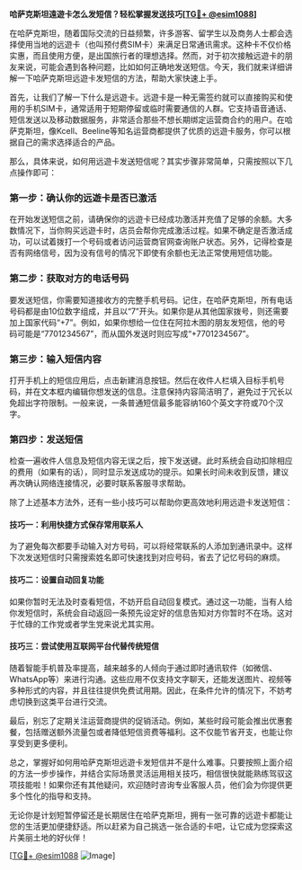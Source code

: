 **哈萨克斯坦遠遊卡怎么发短信？轻松掌握发送技巧[[TG💪+ @esim1088](https://t.me/s/esim1088)]**

在哈萨克斯坦，随着国际交流的日益频繁，许多游客、留学生以及商务人士都会选择使用当地的远遊卡（也叫预付费SIM卡）来满足日常通讯需求。这种卡不仅价格实惠，而且使用方便，是出国旅行者的理想选择。然而，对于初次接触远遊卡的朋友来说，可能会遇到各种问题，比如如何正确地发送短信。今天，我们就来详细讲解一下哈萨克斯坦远遊卡发短信的方法，帮助大家快速上手。

首先，让我们了解一下什么是远遊卡。远遊卡是一种无需签约就可以直接购买和使用的手机SIM卡，通常适用于短期停留或临时需要通信的人群。它支持语音通话、短信发送以及移动数据服务，非常适合那些不想长期绑定运营商合约的用户。在哈萨克斯坦，像Kcell、Beeline等知名运营商都提供了优质的远遊卡服务，你可以根据自己的需求选择适合的产品。

那么，具体来说，如何用远遊卡发送短信呢？其实步骤非常简单，只需按照以下几点操作即可：

### 第一步：确认你的远遊卡是否已激活

在开始发送短信之前，请确保你的远遊卡已经成功激活并充值了足够的余额。大多数情况下，当你购买远遊卡时，店员会帮你完成激活过程。如果不确定是否激活成功，可以试着拨打一个号码或者访问运营商官网查询账户状态。另外，记得检查是否有网络信号，因为没有信号的情况下即使有余额也无法正常使用短信功能。

### 第二步：获取对方的电话号码

要发送短信，你需要知道接收方的完整手机号码。记住，在哈萨克斯坦，所有电话号码都是由10位数字组成，并且以“7”开头。如果你是从其他国家拨号，则还需要加上国家代码“+7”。例如，如果你想给一位住在阿拉木图的朋友发短信，他的号码可能是“7701234567”，而从国外发送时则应写成“+7701234567”。

### 第三步：输入短信内容

打开手机上的短信应用后，点击新建消息按钮。然后在收件人栏填入目标手机号码，并在文本框内编辑你想发送的信息。注意保持内容简洁明了，避免过于冗长以免超出字符限制。一般来说，一条普通短信最多能容纳160个英文字符或70个汉字。

### 第四步：发送短信

检查一遍收件人信息及短信内容无误之后，按下发送键。此时系统会自动扣除相应的费用（如果有的话），同时显示发送成功的提示。如果长时间未收到反馈，建议再次确认网络连接情况，必要时联系客服寻求帮助。

除了上述基本方法外，还有一些小技巧可以帮助你更高效地利用远遊卡发送短信：

#### 技巧一：利用快捷方式保存常用联系人

为了避免每次都要手动输入对方号码，可以将经常联系的人添加到通讯录中。这样下次发送短信时只需搜索姓名即可快速找到对应号码，省去了记忆号码的麻烦。

#### 技巧二：设置自动回复功能

如果你暂时无法及时查看短信，不妨开启自动回复模式。通过这一功能，当有人给你发短信时，系统会自动返回一条预先设定好的信息告知对方你暂时不在场。这对于忙碌的工作党或者学生党来说尤其实用。

#### 技巧三：尝试使用互联网平台代替传统短信

随着智能手机普及率提高，越来越多的人倾向于通过即时通讯软件（如微信、WhatsApp等）来进行沟通。这些应用不仅支持文字聊天，还能发送图片、视频等多种形式的内容，并且往往提供免费试用期。因此，在条件允许的情况下，不妨考虑切换到这类平台进行交流。

最后，别忘了定期关注运营商提供的促销活动。例如，某些时段可能会推出优惠套餐，包括赠送额外流量包或者降低短信资费等福利。这不仅能节省开支，也能让你享受到更多便利。

总之，掌握好如何用哈萨克斯坦远遊卡发短信并不是什么难事。只要按照上面介绍的方法一步步操作，并结合实际场景灵活运用相关技巧，相信很快就能熟练驾驭这项技能啦！如果你还有其他疑问，欢迎随时咨询专业客服人员，他们会为你提供更多个性化的指导和支持。

无论你是计划短暂停留还是长期居住在哈萨克斯坦，拥有一张可靠的远遊卡都能让您的生活更加便捷舒适。所以赶紧为自己挑选一张合适的卡吧，让它成为您探索这片美丽土地的好伙伴！

[[TG💪+ @esim1088](https://t.me/s/esim1088) ![Image](https://i.postimg.cc/4NQfJmqS/Snipaste-2025-05-13-00-14-12.png)]